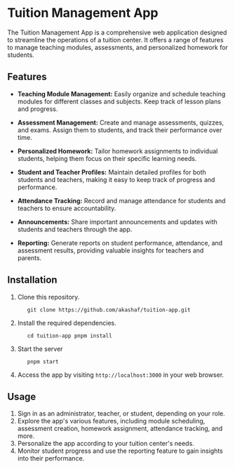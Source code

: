 # Tuition Management App

The Tuition Management App is a comprehensive web application designed to streamline the operations of a tuition center. It offers a range of features to manage teaching modules, assessments, and personalized homework for students.

## Features

- **Teaching Module Management:** Easily organize and schedule teaching modules for different classes and subjects. Keep track of lesson plans and progress.

- **Assessment Management:** Create and manage assessments, quizzes, and exams. Assign them to students, and track their performance over time.

- **Personalized Homework:** Tailor homework assignments to individual students, helping them focus on their specific learning needs.

- **Student and Teacher Profiles:** Maintain detailed profiles for both students and teachers, making it easy to keep track of progress and performance.

- **Attendance Tracking:** Record and manage attendance for students and teachers to ensure accountability.

- **Announcements:** Share important announcements and updates with students and teachers through the app.

- **Reporting:** Generate reports on student performance, attendance, and assessment results, providing valuable insights for teachers and parents.

## Installation

1. Clone this repository.
   ```shell
      git clone https://github.com/akashaf/tuition-app.git
   ```

2. Install the required dependencies.
    ```shell 
       cd tuition-app pnpm install
   ```
3. Start the server
   ```shell
      pnpm start
   ```
4. Access the app by visiting `http://localhost:3000` in your web browser.

## Usage
1. Sign in as an administrator, teacher, or student, depending on your role.
2. Explore the app's various features, including module scheduling, assessment creation, homework assignment, attendance tracking, and more.
3. Personalize the app according to your tuition center's needs.
4. Monitor student progress and use the reporting feature to gain insights into their performance.

